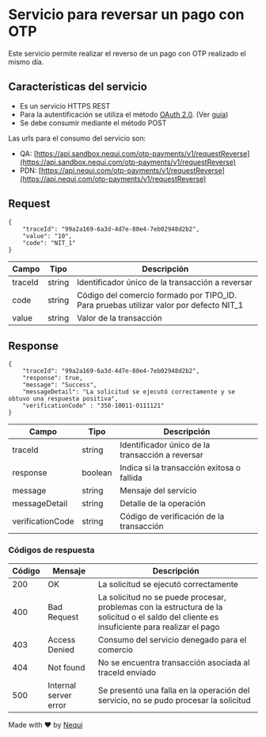 # Servicio para reversar un pago con OTP

Este servicio permite realizar el reverso de un pago con OTP realizado el mismo día.

## Características del servicio

- Es un servicio HTTPS REST
- Para la autentificación se utiliza el método [OAuth 2.0](https://oauth.net/2/). (Ver [guía](./authentication.md))
- Se debe consumir mediante el método POST

Las urls para el consumo del servicio son:

- QA: [https://api.sandbox.nequi.com/otp-payments/v1/requestReverse](https://api.sandbox.nequi.com/otp-payments/v1/requestReverse)
- PDN: [https://api.nequi.com/otp-payments/v1/requestReverse](https://api.nequi.com/otp-payments/v1/requestReverse)

## Request

    {
        "traceId": "99a2a169-6a3d-4d7e-80e4-7eb02948d2b2",
        "value": "10",
        "code": "NIT_1"
    }

| **Campo** | **Tipo** | **Descripción** |
-- | -- | --
| traceId | string | Identificador único de la transacción a reversar |
| code | string | Código del comercio formado por TIPO_ID. Para pruebas utilizar valor por defecto NIT_1 |
| value | string | Valor de la transacción |

## Response

    {
        "traceId": "99a2a169-6a3d-4d7e-80e4-7eb02948d2b2",
        "response": true,
        "message": "Success",
        "messageDetail": "La solicitud se ejecutó correctamente y se obtuvo una respuesta positiva",
        "verificationCode" : "350-10011-0111121"
    }

| **Campo** | **Tipo** | **Descripción** |
-- | -- | --
| traceId | string | Identificador único de la transacción a reversar |
| response | boolean | Indica si la transacción exitosa o fallida |
| message | string | Mensaje del servicio |
| messageDetail | string | Detalle de la operación |
| verificationCode | string | Código de verificación de la transacción |

### Códigos de respuesta

| **Código** | **Mensaje** | **Descripción** |
| -- | -- | -- |
| 200 | OK | La solicitud se ejecutó correctamente |
| 400 | Bad Request | La solicitud no se puede procesar, problemas con la estructura de la solicitud o el saldo del cliente es insuficiente para realizar el pago |
| 403 | Access Denied |Consumo del servicio denegado para el comercio |
| 404 | Not found | No se encuentra transacción asociada al traceId enviado|
| 500 | Internal server error | Se presentó una falla en la operación del servicio, no se pudo procesar la solicitud |

Made with ♥ by [Nequi](https://nequi.com)
